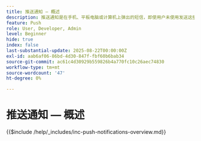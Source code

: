 ```yaml
---
title: 推送通知 — 概述
description: 推送通知是在手机、平板电脑或计算机上弹出的短信，即使用户未使用发送这些通知的应用程序也是如此。 它们是一种让应用程序“拍拍你的肩膀”并引起你注意的方法。
feature: Push
role: User, Developer, Admin
level: Beginner
hide: true
index: false
last-substantial-update: 2025-08-22T00:00:00Z
exl-id: aab6af06-86bd-4d30-847f-fbf60b6bab34
source-git-commit: ac61c4d30929b559826b4a770fc10c26aec74830
workflow-type: tm+mt
source-wordcount: '47'
ht-degree: 0%

---
```


# 推送通知 — 概述

{{$include /help/_includes/inc-push-notifications-overview.md}}

